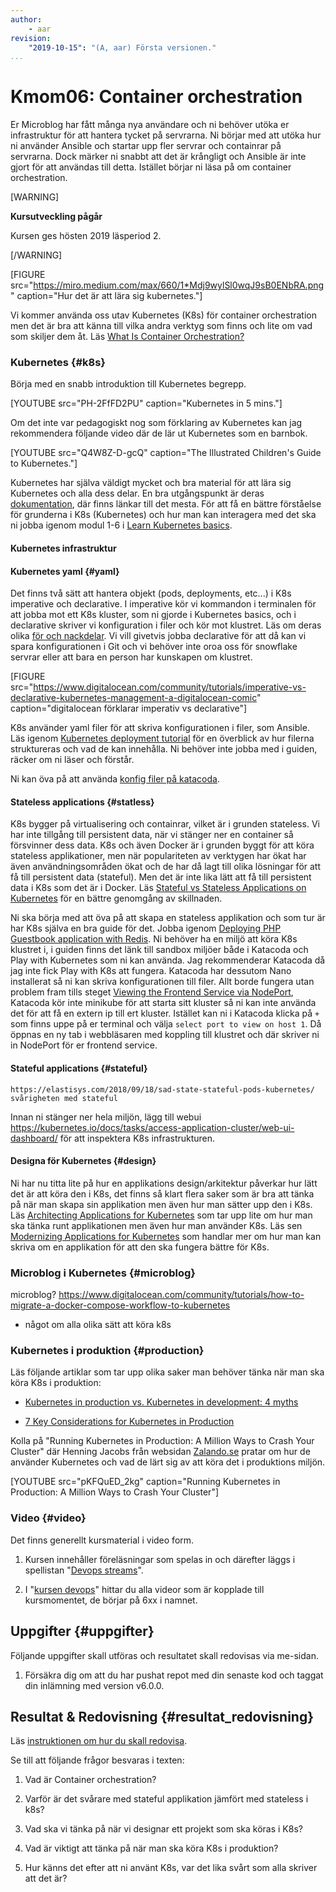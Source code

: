 ```yaml
---
author:
    - aar
revision:
    "2019-10-15": "(A, aar) Första versionen."
...
```

Kmom06: Container orchestration
==================================

Er Microblog har fått många nya användare och ni behöver utöka er infrastruktur för att hantera tycket på servrarna. Ni börjar med att utöka hur ni använder Ansible och startar upp fler servrar och containrar på servrarna. Dock märker ni snabbt att det är krångligt och Ansible är inte gjort för att användas till detta. Istället  börjar ni läsa på om container orchestration.



<!-- more -->
[WARNING]	

 **Kursutveckling pågår**	

 Kursen ges hösten 2019 läsperiod 2.

[/WARNING]



[FIGURE src="https://miro.medium.com/max/660/1*Mdj9wylSl0wqJ9sB0ENbRA.png" caption="Hur det är att lära sig kubernetes."]

Vi kommer använda oss utav Kubernetes (K8s) för container orchestration men det är bra att känna till vilka andra verktyg som finns och lite om vad som skiljer dem åt. Läs [What Is Container Orchestration?](https://blog.newrelic.com/engineering/container-orchestration-explained/)



### Kubernetes {#k8s}

Börja med en snabb introduktion till Kubernetes begrepp.

[YOUTUBE src="PH-2FfFD2PU" caption="Kubernetes in 5 mins."]

Om det inte var pedagogiskt nog som förklaring av Kubernetes kan jag rekommendera följande video där de lär ut Kubernetes som en barnbok.

[YOUTUBE src="Q4W8Z-D-gcQ" caption="The Illustrated Children's Guide to Kubernetes."]

Kubernetes har själva väldigt mycket och bra material för att lära sig Kubernetes och alla dess delar. En bra utgångspunkt är deras [dokumentation](https://kubernetes.io/docs/home/), där finns länkar till det mesta. För att få en bättre förståelse för grunderna i K8s (Kubernetes) och hur man kan interagera med det ska ni jobba igenom modul 1-6 i [Learn Kubernetes basics](https://kubernetes.io/docs/tutorials/kubernetes-basics/).



#### Kubernetes infrastruktur






#### Kubernetes yaml {#yaml}

Det finns två sätt att hantera objekt (pods, deployments, etc...) i K8s imperative och declarative. I imperative kör vi kommandon i terminalen för att jobba mot ett K8s kluster, som ni gjorde i Kubernetes basics, och i declarative skriver vi konfiguration i filer och kör mot klustret. Läs om deras olika [för och nackdelar](https://kubernetes.io/docs/concepts/overview/working-with-objects/object-management/). Vi vill givetvis jobba declarative för att då kan vi spara konfigurationen i Git och vi behöver inte oroa oss för snowflake servrar eller att bara en person har kunskapen om klustret.

[FIGURE src="https://www.digitalocean.com/community/tutorials/imperative-vs-declarative-kubernetes-management-a-digitalocean-comic" caption="digitalocean förklarar imperativ vs declarative"]

K8s använder yaml filer för att skriva konfigurationen i filer, som Ansible. Läs igenom [Kubernetes deployment tutorial](https://devopscube.com/kubernetes-deployment-tutorial/) för en överblick av hur filerna struktureras och vad de kan innehålla. Ni behöver inte jobba med i guiden, räcker om ni läser och förstår.

Ni kan öva på att använda [konfig filer på katacoda](https://www.katacoda.com/courses/kubernetes/creating-kubernetes-yaml-definitions).



#### Stateless applications {#statless}

K8s bygger på virtualisering och containrar, vilket är i grunden stateless. Vi har inte tillgång till persistent data, när vi stänger ner en container så försvinner dess data. K8s och även Docker är i grunden byggt för att köra stateless applikationer, men när populariteten av verktygen har ökat har även användningsområden ökat och de har då lagt till olika lösningar för att få till persistent data (stateful). Men det är inte lika lätt att få till persistent data i K8s som det är i Docker. Läs [Stateful vs Stateless Applications on Kubernetes](https://linuxhint.com/stateful-vs-stateless-kubernetes/) för en bättre genomgång av skillnaden.

Ni ska börja med att öva på att skapa en stateless applikation och som tur är har K8s själva en bra guide för det. Jobba igenom [Deploying PHP Guestbook application with Redis](https://kubernetes.io/docs/tutorials/stateless-application/guestbook/). Ni behöver ha en miljö att köra K8s klustret i, i guiden finns det länk till sandbox miljöer både i Katacoda och Play with Kubernetes som ni kan använda. Jag rekommenderar Katacoda då jag inte fick Play with K8s att fungera. Katacoda har dessutom Nano installerat så ni kan skriva konfigurationen till filer. Allt borde fungera utan problem fram tills steget [Viewing the Frontend Service via NodePort](https://kubernetes.io/docs/tutorials/stateless-application/guestbook/#viewing-the-frontend-service-via-nodeport), Katacoda kör inte minikube för att starta sitt kluster så ni kan inte använda det för att få en extern ip till ert kluster. Istället kan ni i Katacoda klicka på `+` som finns uppe på er terminal och välja `select port to view on host 1`. Då öppnas en ny tab i webbläsaren med koppling till klustret och där skriver ni in NodePort för er frontend service.



#### Stateful applications {#stateful}

    https://elastisys.com/2018/09/18/sad-state-stateful-pods-kubernetes/ svårigheten med stateful

Innan ni stänger ner hela miljön, lägg till webui https://kubernetes.io/docs/tasks/access-application-cluster/web-ui-dashboard/ för att inspektera K8s infrastrukturen.


#### Designa för Kubernetes {#design} 

Ni har nu titta lite på hur en applikations design/arkitektur påverkar hur lätt det är att köra den i K8s, det finns så klart flera saker som är bra att tänka på när man skapa sin applikation men även hur man sätter upp den i K8s. Läs [Architecting Applications for Kubernetes](https://www.digitalocean.com/community/tutorials/architecting-applications-for-kubernetes) som tar upp lite om hur man ska tänka runt applikationen men även hur man använder K8s. Läs sen [Modernizing Applications for Kubernetes](https://www.digitalocean.com/community/tutorials/modernizing-applications-for-kubernetes) som handlar mer om hur man kan skriva om en applikation för att den ska fungera bättre för K8s.



### Microblog i Kubernetes {#microblog}

microblog?
    https://www.digitalocean.com/community/tutorials/how-to-migrate-a-docker-compose-workflow-to-kubernetes
- något om alla olika sätt att köra k8s



### Kubernetes i produktion {#production}

Läs följande artiklar som tar upp olika saker man behöver tänka när man ska köra K8s i produktion:

- [Kubernetes in production vs. Kubernetes in development: 4 myths](https://enterprisersproject.com/article/2018/11/kubernetes-production-4-myths-debunked)

- [7 Key Considerations for Kubernetes in Production](https://thenewstack.io/7-key-considerations-for-kubernetes-in-production/)

Kolla på "Running Kubernetes in Production: A Million Ways to Crash Your Cluster" där Henning Jacobs från websidan [Zalando.se](https://www.zalando.se/) pratar om hur de använder Kubernetes och vad de lärt sig av att köra det i produktions miljön.

[YOUTUBE src="pKFQuED_2kg" caption="Running Kubernetes in Production: A Million Ways to Crash Your Cluster"]



### Video {#video}

Det finns generellt kursmaterial i video form.

1. Kursen innehåller föreläsningar som spelas in och därefter läggs i spellistan "[Devops streams](https://www.youtube.com/playlist?list=PLKtP9l5q3ce90068cUPVMcPguKtFAqnvi)".

1. I "[kursen devops](https://www.youtube.com/playlist?list=PLKtP9l5q3ce8s67TUj2qS85C4g1pbrx78)" hittar du alla videor som är kopplade till kursmomentet, de börjar på 6xx i namnet.



Uppgifter  {#uppgifter}
-------------------------------------------

Följande uppgifter skall utföras och resultatet skall redovisas via me-sidan.

1. Försäkra dig om att du har pushat repot med din senaste kod och taggat din inlämning med version v6.0.0.



Resultat & Redovisning  {#resultat_redovisning}
-----------------------------------------------

Läs [instruktionen om hur du skall redovisa](./../redovisa).

Se till att följande frågor besvaras i texten:

1. Vad är Container orchestration?

1. Varför är det svårare med stateful applikation jämfört med stateless i k8s?

1. Vad ska vi tänka på när vi designar ett projekt som ska köras i K8s?

1. Vad är viktigt att tänka på när man ska köra K8s i produktion?

1. Hur känns det efter att ni använt K8s, var det lika svårt som alla skriver att det är?
